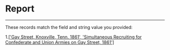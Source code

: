 # Report
---
These records match the field and string value you provided:

1.[['Gay Street, Knoxville, Tenn. 1861', 'Simultaneous Recruiting for Confederate and Union Armies on Gay Street, 1861']](http://cdm15838.contentdm.oclc.org/oai/oai.php?verb=GetRecord&identifier=oai:cdm15838.contentdm.oclc.org:shades/40&metadataPrefix=oai_dc)
